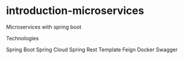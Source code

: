 # introduction-microservices
Microservices with spring boot

Technologies

Spring Boot
Spring Cloud
Spring Rest Template
Feign
Docker
Swagger
